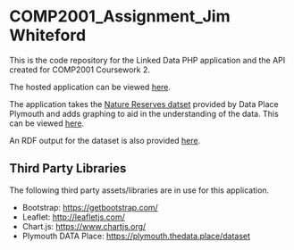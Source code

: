 # COMP2001_Assignment_Jim Whiteford

This is the code repository for the Linked Data PHP application and the API created for COMP2001 Coursework 2.

The hosted application can be viewed [here](http://web.socem.plymouth.ac.uk/COMP2001/jwhiteford/public/index.php).

The application takes the [Nature Reserves datset](https://plymouth.thedata.place/dataset/local-nature-reserves) provided by Data Place Plymouth and adds graphing to aid in the understanding of the data.  This can be viewed [here](http://web.socem.plymouth.ac.uk/COMP2001/jwhiteford/public/dataSet.php).

An RDF output for the dataset is also provided [here](http://web.socem.plymouth.ac.uk/COMP2001/jwhiteford/natureReserve/index.php).

## Third Party Libraries
The following third party assets/libraries are in use for this application.

* Bootstrap: https://getbootstrap.com/
* Leaflet: http://leafletjs.com/
* Chart.js: https://www.chartjs.org/
* Plymouth DATA Place: https://plymouth.thedata.place/dataset
